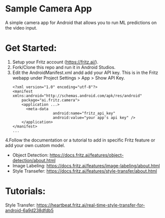# Sample Camera App
A simple camera app for Android that allows you to run ML predictions on the video input.

Get Started:
=============

1. Setup your Fritz account (https://fritz.ai/).
2. Fork/Clone this repo and run it in Android Studios.
3. Edit the AndroidManifest.xml andd add your API key. This is in the Fritz webapp under Project Settings > App > Show API Key.
    ```
    <?xml version="1.0" encoding="utf-8"?>
    <manifest xmlns:android="http://schemas.android.com/apk/res/android"
        package="ai.fritz.camera">
        <application ...>
          <meta-data
                      android:name="fritz_api_key"
                      android:value="your app's api key" />
        </application>
    </manifest>
    ...
    ```
4.Follow the documentation or a tutorial to add in specific Fritz feature or add your own custom model.

* Object Detection: https://docs.fritz.ai/features/object-detection/about.html
* Image Labeling: https://docs.fritz.ai/features/image-labeling/about.html
* Style Transefer: https://docs.fritz.ai/features/style-transfer/about.html

Tutorials:
============
Style Transfer: https://heartbeat.fritz.ai/real-time-style-transfer-for-android-6a9d238dfdb5
